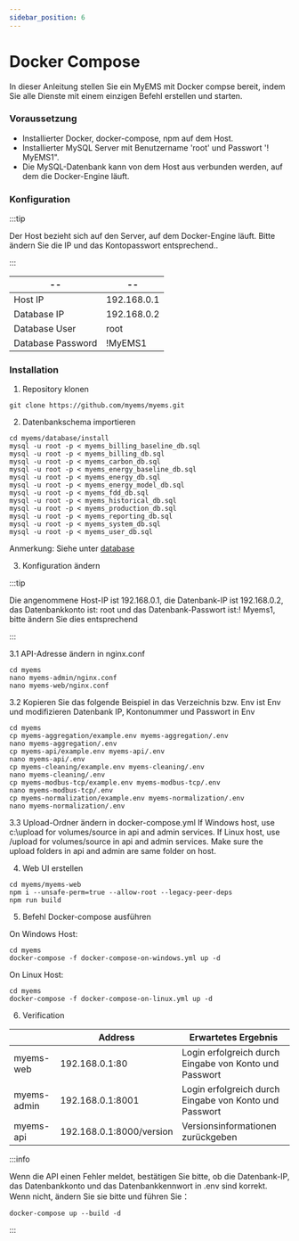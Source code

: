```yaml
---
sidebar_position: 6
---
```


# Docker Compose

In dieser Anleitung stellen Sie ein MyEMS mit Docker compse bereit, indem Sie alle Dienste mit einem einzigen Befehl erstellen und starten.

### Voraussetzung

- Installierter Docker, docker-compose, npm auf dem Host.
- Installierter MySQL Server mit Benutzername 'root' und Passwort '! MyEMS1".
- Die MySQL-Datenbank kann von dem Host aus verbunden werden, auf dem die Docker-Engine läuft.

### Konfiguration

:::tip

Der Host bezieht sich auf den Server, auf dem Docker-Engine läuft. Bitte ändern Sie die IP und das Kontopasswort entsprechend..

:::

| --                | --          |
| ----------        | ----------- |
| Host IP           | 192.168.0.1 |
| Database IP       | 192.168.0.2 |
| Database User     | root        |
| Database Password | !MyEMS1     |

### Installation

1.  Repository klonen
```
git clone https://github.com/myems/myems.git 
```

2.  Datenbankschema importieren

```
cd myems/database/install
mysql -u root -p < myems_billing_baseline_db.sql
mysql -u root -p < myems_billing_db.sql
mysql -u root -p < myems_carbon_db.sql
mysql -u root -p < myems_energy_baseline_db.sql
mysql -u root -p < myems_energy_db.sql
mysql -u root -p < myems_energy_model_db.sql
mysql -u root -p < myems_fdd_db.sql
mysql -u root -p < myems_historical_db.sql
mysql -u root -p < myems_production_db.sql
mysql -u root -p < myems_reporting_db.sql
mysql -u root -p < myems_system_db.sql
mysql -u root -p < myems_user_db.sql
```
Anmerkung: Siehe unter [database](./database.md)


3. Konfiguration ändern

:::tip

Die angenommene Host-IP ist 192.168.0.1, die Datenbank-IP ist 192.168.0.2, das Datenbankkonto ist: root und das Datenbank-Passwort ist:! Myems1, bitte ändern Sie dies entsprechend

:::

3.1  API-Adresse ändern in nginx.conf
```
cd myems
nano myems-admin/nginx.conf
nano myems-web/nginx.conf
```

3.2 Kopieren Sie das folgende Beispiel in das Verzeichnis bzw. Env ist Env und modifizieren Datenbank IP, Kontonummer und Passwort in Env
```
cd myems
cp myems-aggregation/example.env myems-aggregation/.env
nano myems-aggregation/.env
cp myems-api/example.env myems-api/.env
nano myems-api/.env
cp myems-cleaning/example.env myems-cleaning/.env
nano myems-cleaning/.env
cp myems-modbus-tcp/example.env myems-modbus-tcp/.env
nano myems-modbus-tcp/.env
cp myems-normalization/example.env myems-normalization/.env
nano myems-normalization/.env 
```

3.3 Upload-Ordner ändern in docker-compose.yml
If Windows host, use c:\upload for volumes/source in api and admin services.
If Linux host, use /upload for volumes/source in api and admin services.
Make sure the upload folders in api and admin are same folder on host.

4.  Web UI erstellen

```
cd myems/myems-web
npm i --unsafe-perm=true --allow-root --legacy-peer-deps
npm run build
```

5. Befehl Docker-compose ausführen

On Windows Host:
```
cd myems
docker-compose -f docker-compose-on-windows.yml up -d 
```

On Linux Host:

```
cd myems
docker-compose -f docker-compose-on-linux.yml up -d 
```

6. Verification

|             | Address                 | Erwartetes Ergebnis  |
| ----------- | ----------------------- | ---------------- |
| myems-web   | 192.168.0.1:80          | Login erfolgreich durch Eingabe von Konto und Passwort |
| myems-admin | 192.168.0.1:8001        | Login erfolgreich durch Eingabe von Konto und Passwort |
| myems-api   | 192.168.0.1:8000/version| Versionsinformationen zurückgeben |

:::info

Wenn die API einen Fehler meldet, bestätigen Sie bitte, ob die Datenbank-IP, das Datenbankkonto und das Datenbankkennwort in .env sind korrekt. Wenn nicht, ändern Sie sie bitte und führen Sie：
```
docker-compose up --build -d
```

:::
